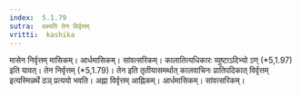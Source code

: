 ```yaml
---
index:  5.1.79
sutra:  वक्ष्यति तेन विर्वृत्तम्
vritti:  kashika 
---
```


मासेन निर्वृत्तम् मासिकम्। आर्धमासिकम्। सांवत्सरिकम्। कालातित्यधिकारः व्युष्टाऽदिभ्यो ऽण् (*5,1.97) इति यावत्। तेन निर्वृत्तम् (*5,1.79)। तेन इति तृतीयासमर्थात् कालवाचिनः प्रातिपदिकात् विर्वृत्तम् इत्यस्मिन्नर्थे ठञ् प्रत्ययो भवति। अह्ना विर्वृत्तम् आह्निकम्। आर्धमासिकम्। सांवत्सरिकम्।

